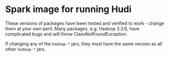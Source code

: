 # Spark image for running Hudi
These versions of packages have been tested and verified to work - change them at your own peril. Many packages, e.g. Hadoop 3.3.6, have complicated bugs and will throw ClassNotFoundException.

If changing any of the `hadoop-*` jars, they *must* have the same version as all other `hadoop-*` jars.
